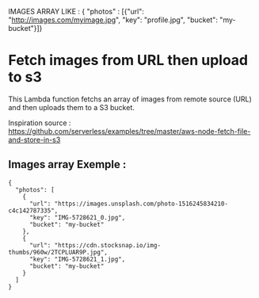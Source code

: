 IMAGES ARRAY LIKE : 
{ "photos" : [{"url": "http://images.com/myimage.jpg", "key": "profile.jpg", "bucket": "my-bucket"}]}

# Fetch images from URL then upload to s3

This Lambda function fetchs an array of images from remote source (URL) and then uploads them to a S3 bucket.

Inspiration source : https://github.com/serverless/examples/tree/master/aws-node-fetch-file-and-store-in-s3

## Images array Exemple :
```<json
{
  "photos": [
    {
      "url": "https://images.unsplash.com/photo-1516245834210-c4c142787335",
      "key": "IMG-5728621_0.jpg",
      "bucket": "my-bucket"
    },
    {
      "url": "https://cdn.stocksnap.io/img-thumbs/960w/2TCPLUAR9P.jpg",
      "key": "IMG-5728621_1.jpg",
      "bucket": "my-bucket"
    }
  ]
}
```